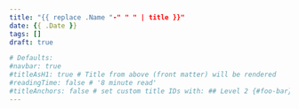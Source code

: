 ```yaml
---
title: "{{ replace .Name "-" " " | title }}"
date: {{ .Date }}
tags: []
draft: true

# Defaults:
#navbar: true
#titleAsH1: true # Title from above (front matter) will be rendered
#readingTime: false # '8 minute read'
#titleAnchors: false # set custom title IDs with: ## Level 2 {#foo-bar}
---
```

